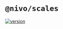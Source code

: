 # `@nivo/scales`

[![version](https://img.shields.io/npm/v/@nivo/scales.svg?style=flat-square)](https://www.npmjs.com/package/@nivo/scales)
